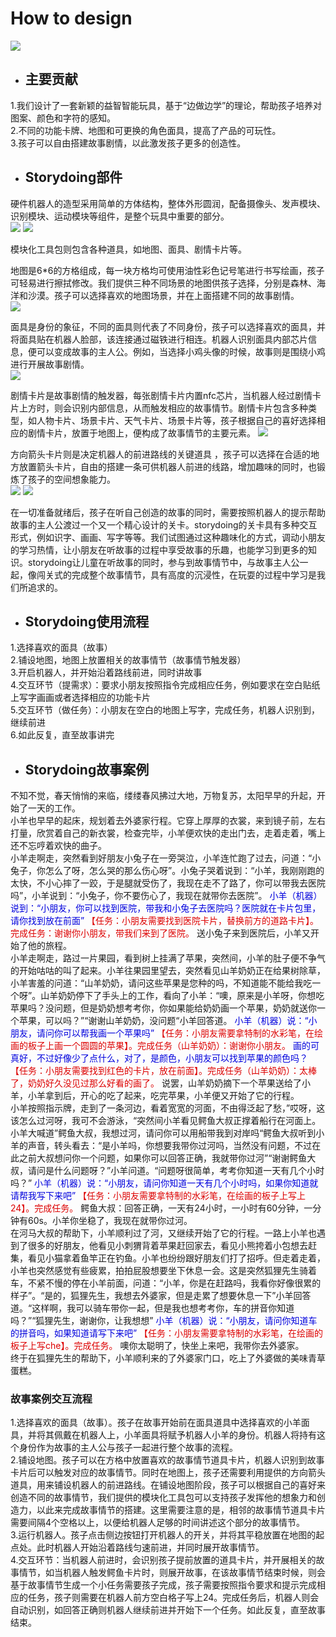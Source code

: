# How to design  
![](https://raw.githubusercontent.com/oxygen-berry/imageuploadservice/main/image/202302011600621.png)

+ ## 主要贡献 
1.我们设计了一套新颖的益智智能玩具，基于“边做边学”的理论，帮助孩子培养对图案、颜色和字符的感知。  
2.不同的功能卡牌、地图和可更换的角色面具，提高了产品的可玩性。  
3.孩子可以自由搭建故事剧情，以此激发孩子更多的创造性。 

+ ## Storydoing部件  

硬件机器人的造型采用简单的方体结构，整体外形圆润，配备摄像头、发声模块、识别模块、运动模块等组件，是整个玩具中重要的部分。   
![](https://raw.githubusercontent.com/oxygen-berry/imageuploadservice/main/image/202302011602821.png)
![](https://raw.githubusercontent.com/oxygen-berry/imageuploadservice/main/image/202302011603777.png)  

模块化工具包则包含各种道具，如地图、面具、剧情卡片等。  

地图是6*6的方格组成，每一块方格均可使用油性彩色记号笔进行书写绘画，孩子可轻易进行擦拭修改。我们提供三种不同场景的地图供孩子选择，分别是森林、海洋和沙漠。孩子可以选择喜欢的地图场景，并在上面搭建不同的故事剧情。  
![](https://raw.githubusercontent.com/oxygen-berry/imageuploadservice/main/image/202302011604385.png) 

面具是身份的象征，不同的面具则代表了不同身份，孩子可以选择喜欢的面具，并将面具贴在机器人脸部，该连接通过磁铁进行相连。机器人识别面具内部芯片信息，便可以变成故事的主人公。例如，当选择小鸡头像的时候，故事则是围绕小鸡进行开展故事剧情。  
![](https://raw.githubusercontent.com/oxygen-berry/imageuploadservice/main/image/202302011604296.png)  

剧情卡片是故事剧情的触发器，每张剧情卡片内置nfc芯片，当机器人经过剧情卡片上方时，则会识别内部信息，从而触发相应的故事情节。剧情卡片包含多种类型，如人物卡片、场景卡片、天气卡片、场景卡片等，孩子根据自己的喜好选择相应的剧情卡片，放置于地图上，便构成了故事情节的主要元素。 
![](https://raw.githubusercontent.com/oxygen-berry/imageuploadservice/main/image/202302011605541.png) 

方向箭头卡片则是决定机器人的前进路线的关键道具 ，孩子可以选择在合适的地方放置箭头卡片，自由的搭建一条可供机器人前进的线路，增加趣味的同时，也锻炼了孩子的空间想象能力。  
![](https://raw.githubusercontent.com/oxygen-berry/imageuploadservice/main/image/202302011605373.png)
![](https://raw.githubusercontent.com/oxygen-berry/imageuploadservice/main/image/202302011606568.png)  

在一切准备就绪后，孩子在听自己创造的故事的同时，需要按照机器人的提示帮助故事的主人公渡过一个又一个精心设计的关卡。storydoing的关卡具有多种交互形式，例如识字、画画、写字等等。我们试图通过这种趣味化的方式，调动小朋友的学习热情，让小朋友在听故事的过程中享受故事的乐趣，也能学习到更多的知识。storydoing让儿童在听故事的同时，参与到故事情节中，与故事主人公一起，像闯关式的完成整个故事情节，具有高度的沉浸性，在玩耍的过程中学习是我们所追求的。  

+ ## Storydoing使用流程  
1.选择喜欢的面具（故事）  
2.铺设地图，地图上放置相关的故事情节（故事情节触发器）  
3.开启机器人，并开始沿着路线前进，同时讲故事  
4.交互环节（提需求）：要求小朋友按照指令完成相应任务，例如要求在空白贴纸上写字画画或者选择相应的功能卡片  
5.交互环节（做任务）：小朋友在空白的地图上写字，完成任务，机器人识别到，继续前进  
6.如此反复，直至故事讲完  

+ ## Storydoing故事案例  

不知不觉，春天悄悄的来临，缕缕春风拂过大地，万物复苏，太阳早早的升起，开始了一天的工作。  
小羊也早早的起床，规划着去外婆家行程。它穿上厚厚的衣裳，来到镜子前，左右打量，欣赏着自己的新衣裳，检查完毕，小羊便欢快的走出门去，走着走着，嘴上还不忘哼着欢快的曲子。  
小羊走啊走，突然看到好朋友小兔子在一旁哭泣，小羊连忙跑了过去，问道：“小兔子，你怎么了呀，怎么哭的那么伤心呀”。小兔子哭着说到：“小羊，我刚刚跑的太快，不小心摔了一跤，于是腿就受伤了，我现在走不了路了，你可以带我去医院吗”，小羊说到：“小兔子，你不要伤心了，我现在就带你去医院”。
<font color="#0000dd">小羊（机器）说到：“小朋友，你可以找到医院，带我和小兔子去医院吗？医院就在卡片包里，请你找到放在前面”</font>
<font color="#dd0000">【任务：小朋友需要找到医院卡片，替换前方的道路卡片】。完成任务：谢谢你小朋友，带我们来到了医院。</font>
送小兔子来到医院后，小羊又开始了他的旅程。  
小羊走啊走，路过一片果园，看到树上挂满了苹果，突然间，小羊的肚子便不争气的开始咕咕的叫了起来。小羊往果园里望去，突然看见山羊奶奶正在给果树除草，小羊害羞的问道：“山羊奶奶，请问这些苹果是您种的吗，不知道能不能给我吃一个呀”。山羊奶奶停下了手头上的工作，看向了小羊：“噢，原来是小羊呀，你想吃苹果吗？没问题，但是奶奶想考考你，你如果能给奶奶画一个苹果，奶奶就送你一个苹果，可以吗？”“谢谢山羊奶奶，没问题“小羊回答道。
<font color="#0000dd">小羊（机器）说：“小朋友，请问你可以帮我画一个苹果吗”</font>
<font color="#dd0000">【任务：小朋友需要拿特制的水彩笔，在绘画的板子上画一个圆圆的苹果】。完成任务（山羊奶奶）：谢谢你小朋友。</font>
<font color="#0000dd">画的可真好，不过好像少了点什么，对了，是颜色，小朋友可以找到苹果的颜色吗？</font>
<font color="#dd0000">【任务：小朋友需要找到红色的卡片，放在前面】。完成任务（山羊奶奶）：太棒了，奶奶好久没见过那么好看的画了。</font>
说罢，山羊奶奶摘下一个苹果送给了小羊，小羊拿到后，开心的吃了起来，吃完苹果，小羊便又开始了它的行程。  
小羊按照指示牌，走到了一条河边，看着宽宽的河面，不由得泛起了愁，”哎呀，这该怎么过河呀，我可不会游泳，“突然间小羊看见鳄鱼大叔正撑着船行在河面上。小羊大喊道”鳄鱼大叔，我想过河，请问你可以用船带我到对岸吗“鳄鱼大叔听到小羊的声音，转头看去：“是小羊吗，你想要我带你过河吗，当然没有问题，不过在此之前大叔想问你一个问题，如果你可以回答正确，我就带你过河”“谢谢鳄鱼大叔，请问是什么问题呀？”小羊问道。“问题呀很简单，考考你知道一天有几个小时吗？”
<font color="#0000dd">小羊（机器）说：“小朋友，请问你知道一天有几个小时吗，如果你知道就请帮我写下来吧”</font>
<font color="#dd0000">【任务：小朋友需要拿特制的水彩笔，在绘画的板子上写上24】。完成任务。</font>
鳄鱼大叔：回答正确，一天有24小时，一小时有60分钟，一分钟有60s。小羊你坐稳了，我现在就带你过河。  
在河马大叔的帮助下，小羊顺利过了河，又继续开始了它的行程。一路上小羊也遇到了很多的好朋友，他看见小刺猬背着苹果赶回家去，看见小熊挎着小包想去赶集，看见小猫拿着鱼竿正在钓鱼。小羊也纷纷跟好朋友们打了招呼。但走着走着，小羊也突然感觉有些疲累，拍拍屁股想要坐下休息一会。这是突然狐狸先生骑着车，不紧不慢的停在小羊前面，问道：“小羊，你是在赶路吗，我看你好像很累的样子”。“是的，狐狸先生，我想去外婆家，但是走累了想要休息一下”小羊回答道。“这样啊，我可以骑车带你一起，但是我也想考考你，车的拼音你知道吗？”“狐狸先生，谢谢你，让我想想”
<font color="#0000dd">小羊（机器）说：“小朋友，请问你知道车的拼音吗，如果知道请写下来吧”</font>
<font color="#dd0000">【任务：小朋友需要拿特制的水彩笔，在绘画的板子上写che】。完成任务。</font>
噢你太聪明了，快坐上来吧，我带你去外婆家。  
终于在狐狸先生的帮助下，小羊顺利来的了外婆家门口，吃上了外婆做的美味青草蛋糕。  

### 故事案例交互流程  
1.选择喜欢的面具（故事）。孩子在故事开始前在面具道具中选择喜欢的小羊面具，并将其佩戴在机器人上，小羊面具将赋予机器人小羊的身份。机器人将持有这个身份作为故事的主人公与孩子一起进行整个故事的流程。  
2.铺设地图。孩子可以在方格中放置喜欢的故事情节道具卡片，机器人识别到故事卡片后可以触发对应的故事情节。同时在地图上，孩子还需要利用提供的方向箭头道具，用来铺设机器人的前进路线。在铺设地图阶段，孩子可以根据自己的喜好来创造不同的故事情节，我们提供的模块化工具包可以支持孩子发挥他的想象力和创造力，以此来完成故事情节的搭建。这里需要注意的是，相邻的故事情节道具卡片需要间隔4个空格以上，以便给机器人足够的时间讲述这个部分的故事情节。  
3.运行机器人。孩子点击侧边按钮打开机器人的开关，并将其平稳放置在地图的起点处。此时机器人开始沿着路线匀速前进，并同时展开故事情节。  
4.交互环节：当机器人前进时，会识别孩子提前放置的道具卡片，并开展相关的故事情节，如当机器人触发鳄鱼卡片时，则展开故事，在该故事情节结束时候，则会基于故事情节生成一个小任务需要孩子完成，孩子需要按照指令要求和提示完成相应的任务，孩子则需要在机器人前方空白格子写上24。完成任务后，机器人则会自动识别，如回答正确则机器人继续前进并开始下一个任务。如此反复，直至故事结束。  






